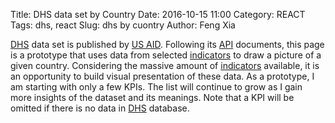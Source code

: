 Title: DHS data set by Country
Date: 2016-10-15 11:00
Category: REACT
Tags: dhs, react
Slug: dhs by cuontry
Author: Feng Xia

[DHS][] data set is published by [US AID][]. Following its [API][]
documents, this page is a prototype that
uses data from selected [indicators][]
to draw a picture of a given country.  Considering the massive
amount of [indicators][] available, it is an opportunity
to build visual presentation of these data. As a prototype,
I am starting with only a few KPIs. The list will continue
to grow as I gain more insights of the dataset and its meanings.
Note that a KPI will be
omitted if there is no data in [DHS][] database.

[dhs]: http://dhsprogram.com/data/
[us aid]: https://www.usaid.gov/
[api]: http://api.dhsprogram.com/#/index.html
[indicators]: http://api.dhsprogram.com/#/api-indicators.cfm

<div id="dhs"></div>

<script type="text/babel">

var randomId = function(){
    return "DHS"+(Math.random()*1e32).toString(12);
};

var CountryAlphabeticList = React.createClass({
    render: function(){
        var letter = this.props.letter;
        var setCountry = this.props.setCountry;
        var fields = this.props.countries.map(function(c){
            if (c.CountryName.startsWith(letter) || letter.toLowerCase()=="all"){
                return (
                    <li key={c.DHS_CountryCode} style={{marginTop:"0.7em"}}>
                    <button className="btn btn-default"
                        onClick={setCountry.bind(null,c.DHS_CountryCode)}
                    >
                        {c.CountryName} ({c.DHS_CountryCode})
                    </button>
                    </li>
                );
            }
        });

        return (
            <div>
                <h3>{this.props.letter}</h3>
                <ul className="list-inline">
                    {fields}
                </ul>
            </div>
        );
    }
});


var AjaxContainer = React.createClass({
    getInitialState: function(){
        return {
            loading: false
        }
    },
    getData: function(){
        if (this.state.loading){
            return null;
        }else{
            this.setState({
                loading: true
            });
        }

        // Get data
        var that = this;
        var handleUpdate = this.props.handleUpdate;
        console.log("getting: "+this.props.apiUrl);

        j$.ajax({
            url: this.props.apiUrl,
            dataType: "json",
            method: "GET",
            success: function(resp){
                if ((typeof resp != "undefined") && resp){
                    handleUpdate(resp);
                }
            } // end of success
        });
    },
    componentWillMount: function(){
        this.debounceGetData = _.debounce(function(){
            this.getData();
        }, 500);
    },
    render: function(){
        // Get data
        if (!this.state.loading && this.debounceGetData){
            this.debounceGetData();
        }
        return null;
    }
});


var CountryBox = React.createClass({
    getInitialState: function(){
        this.api = "http://api.dhsprogram.com/rest/dhs/countries";
        return {
            data: [],
            index: "A"
        }
    },
    handleUpdate: function(data){
        // Save response data
        this.setState({
            data: data.Data
        });
    },
    setIndex: function(letter){
        this.setState({
            index: letter
        });
    },
    render: function(){
        var alphabet = "abcdefghijklmnopqrstuvwxyz".toUpperCase().split("");
        alphabet.unshift("All");
        var current = this.state.index;
        var setIndex = this.setIndex;
        var index = alphabet.map(function(letter){
            var highlight = current==letter?"myhighlight":"";
            return (
                <li key={letter} onClick={setIndex.bind(null,letter)}>
                    <a className={highlight}>{letter}</a>
                </li>
            );
        });

        return (
            <div className="page-header">
                {this.state.data.length<1?
                <AjaxContainer
                    apiUrl={this.api}
                    handleUpdate={this.handleUpdate} />
                :null}

                {this.state.loading?
                    <i className="fa fa-spinner">Loading</i>
                : null}
                <ul className="list-inline">
                    {index}
                </ul>
                <CountryAlphabeticList
                    letter={current}
                    countries={this.state.data}
                    setCountry={this.props.setCountry} />
            </div>
        );
    }
});

var RootBox = React.createClass({
    getInitialState: function(){
        return {
            countryCode: null,
            dhsGraphs: [{
                title: "Age-specific fertility rate for the three years preceding the survey, expressed per 1,000 women",
                indicators:[
                    "FE_FRTR_W_A15",
                    "FE_FRTR_W_A20",
                    "FE_FRTR_W_A25",
                    "FE_FRTR_W_A30",
                    "FE_FRTR_W_A35",
                    "FE_FRTR_W_A40",
                    "FE_FRTR_W_A45",
                ],
                type: "bar"
            },{
                title:"HIV prevalence among couples",
                indicators:[
                    "HA_HPAC_B_CPP",
                    "HA_HPAC_B_CPN",
                    "HA_HPAC_B_CNP",
                    "HA_HPAC_B_CNN"
                ],
                type: "pie"
            }],
            wbGraphs:[{
                title: "GNI per capita, Atlas method (current US$)",
                indicator: "NY.GNP.PCAP.CD",
                type: "bar"
            }]
        }
    },
    setCountry: function(code){
        this.setState({
            countryCode: code
        });
    },
    render: function(){
        var countryCode = this.state.countryCode;
        var dhs = this.state.dhsGraphs.map(function(g){
            var id = randomId();
            return (
                <DhsGraphContainer
                    key={id}
                    countryCode={countryCode}
                    {...g}
                />
            );
        });
        var wb = this.state.wbGraphs.map(function(g){
            var id = randomId();
            return (
                <WbGraphContainer
                    key={id}
                    countryCode={countryCode}
                    {...g}
                />
            );
        });

        return (
            <div>
                <CountryBox setCountry={this.setCountry} />
                {dhs}
                {wb}
            </div>
        );
    }
});


var DhsGraphContainer = React.createClass({
    getInitialState: function(){
        return {
            data: []
        }
    },
    getUrl: function(countryCode, indicators){
        // Build DHS API url
        var baseUrl = "http://api.dhsprogram.com/rest/dhs/v4/data?";
        var queries = {
            "countryIds": countryCode,
            "indicatorIds": indicators.join(","),
            "perpage": 1000, // max for non-registered user

            // return fields must match what is being used in D3 graph
            "returnFields": ["Indicator","Value","SurveyYear"].join(",")
        };
        var tmp = [];
        for (var key in queries){
            var val = queries[key];
            if (val && (val.length > 0)){
                tmp.push(key + "=" + val);
            }
        }
        return baseUrl+tmp.join("&");
    },
    handleUpdate: function(data){
        this.setState({
            data: data.Data
        });
    },
    render: function(){
        var api = this.getUrl(this.props.countryCode, this.props.indicators);

        // If country code changed, update data
        var changed = false;
        var currentValue = this.props.countryCode && this.props.countryCode.valueOf();
        if (currentValue != null && this.preValue !== currentValue){
            this.preValue = currentValue;
            return (
                <AjaxContainer
                    handleUpdate={this.handleUpdate}
                    apiUrl={api} />
            );
        }

        // Render graph
        if (this.props.type === "bar" && this.state.data.length){
            // container id
            var containerId = randomId();
            return (
                <div className="page-header">
                    <h3>
                        {this.props.countryCode}
                    </h3>
                    <DhsGraphBox containerId={containerId}
                        data={this.state.data}
                        title={this.props.title}
                        type={this.props.type} />
                </div>
            );
        } else if (this.props.type === "pie" && this.state.data.length){
            var graphs = [];
            var data = this.state.data;

            // Regroup by year
            var tmp = {};
            for (var i=0; i<data.length;i++){
                var year = data[i].SurveyYear;
                if (tmp.hasOwnProperty(year)){
                    tmp[year].push(data[i])
                } else{
                    tmp[year] = [data[i]];
                }
            }
            for (year in tmp){
                var containerId = randomId();
                var title= [this.props.title, year].join(" -- ");

                graphs.push(
                <div key={randomId()} style={{display:"inline-block"}}>
                    <h3>
                        {this.props.countryCode}
                    </h3>
                    <DhsGraphBox containerId={containerId}
                        data={tmp[year]}
                        title={title}
                        type={this.props.type} />
                </div>

                );
            }
            return (
                <div className="row my-multicol-2 page-header">
                    {graphs}
                </div>
            );
        }

        // Default
        return null;
    }
});

var DhsGraphBox = React.createClass({
    getInitialState: function(){
        return {
            prevData: []
        }
    },
    cleanData:function(data){
        var tmp = data.slice(); // make a copy
        for (var i = 0; i<data.length; i++){
            tmp[i].SurveyYear = ""+tmp[i].SurveyYear;
        }
        return tmp;
    },
    makeViz: function(data){
        this.viz = d3plus.viz().container("#"+this.props.containerId)
            .data(this.cleanData(data))
            .type(this.props.type.toLowerCase())
            .id("Indicator")
            .color("Indicator")
            .text("Indicator")
            .y("Value")
            .x("SurveyYear")
            .size("Value")
            .draw();
    },
    componentDidMount: function(){
        // Initialize graph
        this.makeViz(this.props.data);

        // Set up data updater
        var that = this;
        this.debounceUpdate = _.debounce(function(data){
            that.viz.data(this.cleanData(data));
            that.viz.draw();
            // Save data
            that.setState({
                prevData: data
            });
        }, 200);
    },
    render: function(){
        // Update graph only when data has changed
        if (this.viz && !_.isEqual(this.state.prevData, this.props.data)){
            this.debounceUpdate(this.props.data);
        }
        return (
            <figure id={this.props.containerId} style={{minHeight:"500px"}}>
                <figcaption>{this.props.title}</figcaption>
            </figure>
        );
    }
});

var WbGraphContainer = React.createClass({
    getInitialState: function(){
        return {
            countryCode: "",
            data: []
        }
    },
    getUrl: function(countryCode, indicator){
        // Build DHS API url
        var baseUrl = "http://api.worldbank.org/countries/";
        var tmp = [countryCode, "indicators", indicator].join("/");
        var query = "?date=2000:2015&format=json";
        return baseUrl+tmp+query;
    },
    getData:function(countryCode, indicator){
        // Set up URL
        var apiUrl = this.getUrl(countryCode, indicator);
        console.log(apiUrl);

        // Get data
        var that = this;
        j$.ajax({
            url: apiUrl,
            //dataType: "json",
            method: "GET",
            success: function(resp){
                if ((typeof resp != "undefined") && resp){
                    that.setState({
                        data: resp[1],
                        countryCode: countryCode
                    });
                }
            } // end of success
        });
    },
    componentWillMount: function(){
        this.debounceGetData = _.debounce(function(countryCode, indicator){
            this.getData(countryCode, indicator);
        }, 500);
     },
    render: function(){
        // Update data if country code has changed
        if (this.props.countryCode && !_.isEqual(this.state.countryCode, this.props.countryCode)){
            this.debounceGetData(
                this.props.countryCode,
                this.props.indicator
            );
        }

        // Render graph
        if (this.props.type !== "pie" && this.state.data.length){
            // container id
            var containerId = randomId();
            return (
                <div className="page-header">
                    <h3>
                        {this.props.countryCode}
                    </h3>
                    <WbGraphBox containerId={containerId}
                        data={this.state.data}
                        title={this.props.title}
                        type={this.props.type} />
                </div>
            );
        } else if (this.props.type === "pie" && this.state.data.length){
            var graphs = [];
            var data = this.state.data;

            // Regroup by year
            var tmp = {};
            for (var i=0; i<data.length;i++){
                var year = data[i].SurveyYear;
                if (tmp.hasOwnProperty(year)){
                    tmp[year].push(data[i])
                } else{
                    tmp[year] = [data[i]];
                }
            }
            for (year in tmp){
                var containerId = randomId();
                var title= [this.props.title, year].join(" -- ");

                graphs.push(
                <div key={randomId()} style={{display:"inline-block"}}>
                    <h3>
                        {this.props.countryCode}
                    </h3>
                    <WbGraphBox containerId={containerId}
                        data={tmp[year]}
                        title={title}
                        type={this.props.type} />
                </div>

                );
            }
            return (
                <div className="row my-multicol-2 page-header">
                    {graphs}
                </div>
            );
        }

        // Default
        return null;
    }
});

var WbGraphBox = React.createClass({
    getInitialState: function(){
        return {
            prevData: []
        }
    },
    cleanData:function(data){
        var tmp = []; // make a copy
        for (var i = 0; i<data.length; i++){
            if (data[i].value !== null){
                data[i].value = parseInt(data[i].value);
                tmp.push(data[i]);
            }
        }
        return  _.sortBy(tmp, 'date');
    },
    makeViz: function(data){
        this.viz = d3plus.viz().container("#"+this.props.containerId)
            .data(this.cleanData(data))
            .type(this.props.type.toLowerCase())
            .id("date")
            .color("date")
            .text("date")
            .y("value")
            .x("date")
            .size("value")
            .legend(false)
            .draw();
    },
    componentDidMount: function(){
        // Initialize graph
        this.makeViz(this.props.data);

        // Set up data updater
        var that = this;
        this.debounceUpdate = _.debounce(function(data){
            that.viz.data(this.cleanData(data));
            that.viz.draw();
            // Save data
            that.setState({
                prevData: data
            });
        }, 200);
    },
    render: function(){
        // Update graph only when data has changed
        if (this.viz && !_.isEqual(this.state.prevData, this.props.data)){
            this.debounceUpdate(this.props.data);
        }
        return (
            <figure id={this.props.containerId} style={{minHeight:"500px"}}>
                <figcaption>{this.props.title}</figcaption>
            </figure>
        );
    }
});



ReactDOM.render(
    <RootBox />,
    document.getElementById("dhs")
);
</script>
